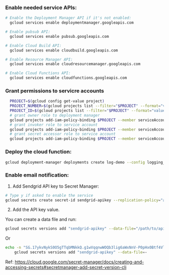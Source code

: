 
### Enable needed service APIs:

```bash
# Enable the Deployment Manager API if it's not enabled:
  gcloud services enable deploymentmanager.googleapis.com

# Enable pubsub API:
  gcloud services enable pubsub.googleapis.com

# Enable Cloud Build API:
  gcloud services enable cloudbuild.googleapis.com

# Enable Resource Manager API:
  gcloud services enable cloudresourcemanager.googleapis.com

# Enable Cloud Functions API:
  gcloud services enable cloudfunctions.googleapis.com
```

### Grant permissions to servicre accounts

```bash
  PROJECT=$(gcloud config get-value project)
  PROJECT_NUMBER=$(gcloud projects list --filter="$PROJECT" --format="value(PROJECT_NUMBER)")
  PROJECT_ID=$(gcloud projects list --filter="$PROJECT" --format="value(PROJECT_ID)")
  # grant owner role to deployment manager
  gcloud projects add-iam-policy-binding $PROJECT --member serviceAccount:${PROJECT_NUMBER}@cloudservices.gserviceaccount.com --role roles/owner
  # grant invoker role to service account
  gcloud projects add-iam-policy-binding $PROJECT --member serviceAccount:${PROJECT_ID}@appspot.gserviceaccount.com --role roles/cloudfunctions.invoker
  # grant secret accessor role to service account
  gcloud projects add-iam-policy-binding $PROJECT --member serviceAccount:${PROJECT_ID}@appspot.gserviceaccount.com --role roles/secretmanager.secretAccessor
```

### Deploy the cloud function:

```bash
gcloud deployment-manager deployments create log-demo --config logging_func.yaml
```

### Enable email notification:

1. Add Sendgrid API key to Secret Manager:

```bash
# Type y if asked to enable the service
gcloud secrets create secret-id sendgrid-apikey --replication-policy="automatic"
```

2. Add the API key value. 

You can create a data file and run:
```bash
gcloud secrets versions add "sendgrid-apikey" --data-file="/path/to/apikey_file"
```
Or
```bash
echo -n "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" | \
    gcloud secrets versions add "sendgrid-apikey" --data-file=-
```
Ref: https://cloud.google.com/secret-manager/docs/creating-and-accessing-secrets#secretmanager-add-secret-version-cli